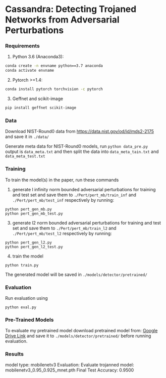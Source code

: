 # Cassandra: Detecting Trojaned Networks from Adversarial Perturbations


### Requirements

1) Python 3.6 (Anaconda3):
```bash
conda create -n envname python==3.7 anaconda
conda activate envname
```
2) Pytorch >=1.4:
```bash
conda install pytorch torchvision -c pytorch
```
3) Geffnet and scikit-image
```bash
pip install geffnet scikit-image
```

### Data

Download NIST-Round0 data from https://data.nist.gov/od/id/mds2-2175 and save it in `./data/`

Generate meta data for NIST-Round0  models, run `python data_pre.py` output is `data_meta.txt` and then split the data into `data_meta_tain.txt` and `data_meta_test.txt`

### Training

To train the model(s) in the paper, run these commands
1) generate l infinity norm bounded adversarial perturbations for training and test set
and save them to `./Pert/pert_mb/train_inf` and `./Pert/pert_mb/test_inf` respectively by running:
```
python pert_gen_mb.py
python pert_gen_mb_test.py 
```
3) generate l2 norm bounded adversarial perturbations for training and test set
and save them to `./Pert/pert_mb/train_l2` and `./Pert/pert_mb/test_l2` respectively by running:
```
python pert_gen_l2.py
python pert_gen_l2_test.py
```
4) train the model
```
python train.py
```
The generated model will be saved in `./models/detector/pretrained/`


### Evaluation

Run evaluation using

```
python eval.py
```

### Pre-Trained Models

To evaluate my pretrained model download pretrained model from: [Google Drive Link](https://drive.google.com/file/d/1gjrKbiVmYJwNujHN-m9kziy6ViERjezx/view?usp=sharing) and save it to `./models/detector/pretrained/` before running evaluation.



### Results

model type: mobilenetv3
Evaluation:
Evaluate trojanned model: mobilenetv3_0.95_0.925_mnet.pth
Final Test Accuracy: 0.9500



